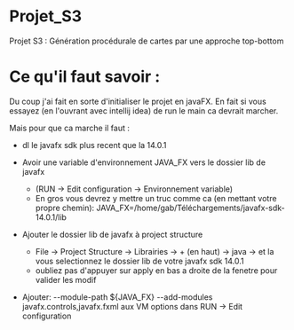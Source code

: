 # Projet_S3
Projet S3 : Génération procédurale de cartes par une approche top-bottom




# Ce qu'il faut savoir :

Du coup j'ai fait en sorte d'initialiser le projet en javaFX.
En fait si vous essayez (en l'ouvrant avec intellij idea) de run le main ca devrait marcher.

Mais pour que ca marche il faut :

 - dl le javafx sdk plus recent que la 14.0.1
 
 - Avoir une variable d'environnement JAVA_FX vers le dossier lib de javafx
   - (RUN -> Edit configuration -> Environnement variable)
   - En gros vous devrez y mettre un truc comme ca (en mettant votre propre chemin): JAVA_FX=/home/gab/Téléchargements/javafx-sdk-14.0.1/lib
 
 - Ajouter le dossier lib de javafx à project structure
    - File -> Project Structure -> Librairies ->  + (en haut) -> java -> et la vous selectionnez le dossier lib de votre javafx sdk 14.0.1
    - oubliez pas d'appuyer sur apply en bas a droite de la fenetre pour valider les modif
   
 
 - Ajouter:  --module-path ${JAVA_FX} --add-modules javafx.controls,javafx.fxml aux VM options dans RUN -> Edit configuration

